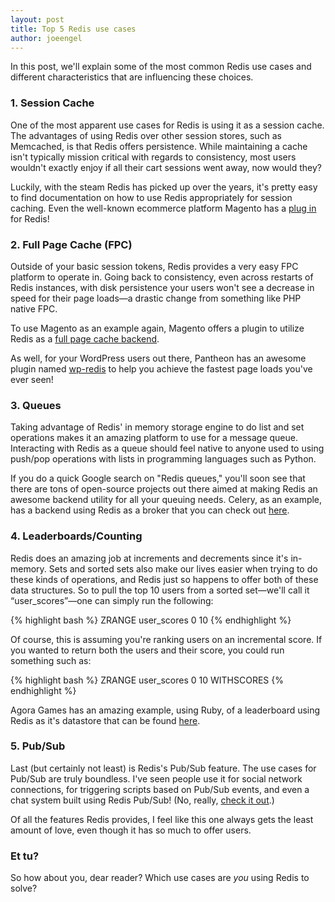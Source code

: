 ```yaml
---
layout: post
title: Top 5 Redis use cases
author: joeengel
---
```


In this post, we'll explain some of the most common Redis use cases and different characteristics that are influencing these choices.

### 1. Session Cache

One of the most apparent use cases for Redis is using it as a session cache. The advantages of using Redis over other session stores, such as Memcached, is that Redis offers persistence. While maintaining a cache isn't typically mission critical with regards to consistency, most users wouldn't exactly enjoy if all their cart sessions went away, now would they?

Luckily, with the steam Redis has picked up over the years, it's pretty easy to find documentation on how to use Redis appropriately for session caching. Even the well-known ecommerce platform Magento has a [plug in](https://github.com/colinmollenhour/Cm_RedisSession) for Redis!

### 2. Full Page Cache (FPC)

Outside of your basic session tokens, Redis provides a very easy FPC platform to operate in. Going back to consistency, even across restarts of Redis instances, with disk persistence your users won't see a decrease in speed for their page loads—a drastic change from something like PHP native FPC.

To use Magento as an example again, Magento offers a plugin to utilize Redis as a [full page cache backend](https://github.com/colinmollenhour/Cm_Cache_Backend_Redis).

As well, for your WordPress users out there, Pantheon has an awesome plugin named [wp-redis](https://wordpress.org/plugins/wp-redis/) to help you achieve the fastest page loads you've ever seen!

### 3. Queues

Taking advantage of Redis' in memory storage engine to do list and set operations makes it an amazing platform to use for a message queue. Interacting with Redis as a queue should feel native to anyone used to using push/pop operations with lists in programming languages such as Python.

If you do a quick Google search on "Redis queues," you'll soon see that there are tons of open-source projects out there aimed at making Redis an awesome backend utility for all your queuing needs. Celery, as an example, has a backend using Redis as a broker that you can check out [here](http://celery.readthedocs.org/en/latest/getting-started/brokers/redis.html).

### 4. Leaderboards/Counting

Redis does an amazing job at increments and decrements since it's in-memory. Sets and sorted sets also make our lives easier when trying to do these kinds of operations, and Redis just so happens to offer both of these data structures. So to pull the top 10 users from a sorted set—we'll call it “user_scores”—one can simply run the following:

{% highlight bash %}
ZRANGE user_scores 0 10
{% endhighlight %}

Of course, this is assuming you're ranking users on an incremental score. If you wanted to return both the users and their score, you could run something such as:

{% highlight bash %}
ZRANGE user_scores 0 10 WITHSCORES
{% endhighlight %}

Agora Games has an amazing example, using Ruby, of a leaderboard using Redis as it's datastore that can be found [here](https://github.com/agoragames/leaderboard).

### 5. Pub/Sub

Last (but certainly not least) is Redis's Pub/Sub feature. The use cases for Pub/Sub are truly boundless. I've seen people use it for social network connections, for triggering scripts based on Pub/Sub events, and even a chat system built using Redis Pub/Sub! (No, really, [check it out](https://github.com/rajaraodv/redispubsub).)

Of all the features Redis provides, I feel like this one always gets the least amount of love, even though it has so much to offer users.

### Et tu?

So how about you, dear reader? Which use cases are *you* using Redis to solve?
